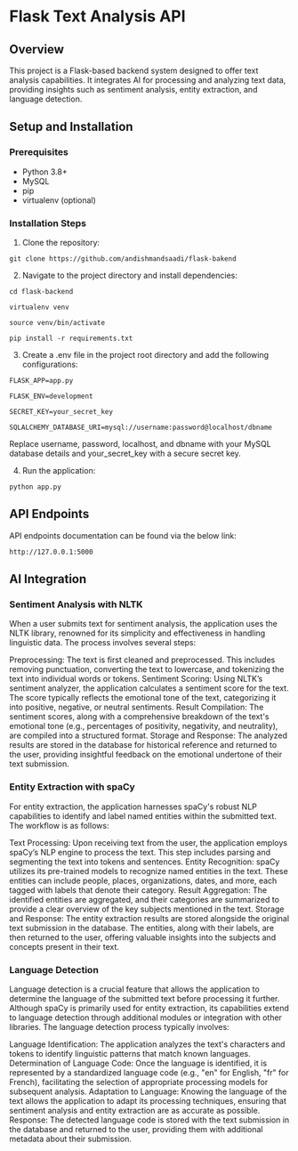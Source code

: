 # Flask Text Analysis API

## Overview

This project is a Flask-based backend system designed to offer text analysis capabilities. It integrates AI for processing and analyzing text data, providing insights such as sentiment analysis, entity extraction, and language detection.

## Setup and Installation

### Prerequisites

- Python 3.8+
- MySQL
- pip
- virtualenv (optional)

### Installation Steps

1. Clone the repository:

`git clone https://github.com/andishmandsaadi/flask-bakend`

2. Navigate to the project directory and install dependencies:

`cd flask-backend`

`virtualenv venv`

`source venv/bin/activate`

`pip install -r requirements.txt`

3. Create a .env file in the project root directory and add the following configurations:

`FLASK_APP=app.py`

`FLASK_ENV=development`

`SECRET_KEY=your_secret_key`

`SQLALCHEMY_DATABASE_URI=mysql://username:password@localhost/dbname`

Replace username, password, localhost, and dbname with your MySQL database details and your_secret_key with a secure secret key.

4. Run the application:

`python app.py`


## API Endpoints

API endpoints documentation can be found via the below link:

`http://127.0.0.1:5000`

## AI Integration

### Sentiment Analysis with NLTK
When a user submits text for sentiment analysis, the application uses the NLTK library, renowned for its simplicity and effectiveness in handling linguistic data. The process involves several steps:

Preprocessing: The text is first cleaned and preprocessed. This includes removing punctuation, converting the text to lowercase, and tokenizing the text into individual words or tokens.
Sentiment Scoring: Using NLTK’s sentiment analyzer, the application calculates a sentiment score for the text. The score typically reflects the emotional tone of the text, categorizing it into positive, negative, or neutral sentiments.
Result Compilation: The sentiment scores, along with a comprehensive breakdown of the text's emotional tone (e.g., percentages of positivity, negativity, and neutrality), are compiled into a structured format.
Storage and Response: The analyzed results are stored in the database for historical reference and returned to the user, providing insightful feedback on the emotional undertone of their text submission.

### Entity Extraction with spaCy
For entity extraction, the application harnesses spaCy's robust NLP capabilities to identify and label named entities within the submitted text. The workflow is as follows:

Text Processing: Upon receiving text from the user, the application employs spaCy’s NLP engine to process the text. This step includes parsing and segmenting the text into tokens and sentences.
Entity Recognition: spaCy utilizes its pre-trained models to recognize named entities in the text. These entities can include people, places, organizations, dates, and more, each tagged with labels that denote their category.
Result Aggregation: The identified entities are aggregated, and their categories are summarized to provide a clear overview of the key subjects mentioned in the text.
Storage and Response: The entity extraction results are stored alongside the original text submission in the database. The entities, along with their labels, are then returned to the user, offering valuable insights into the subjects and concepts present in their text.

### Language Detection
Language detection is a crucial feature that allows the application to determine the language of the submitted text before processing it further. Although spaCy is primarily used for entity extraction, its capabilities extend to language detection through additional modules or integration with other libraries. The language detection process typically involves:

Language Identification: The application analyzes the text's characters and tokens to identify linguistic patterns that match known languages.
Determination of Language Code: Once the language is identified, it is represented by a standardized language code (e.g., "en" for English, "fr" for French), facilitating the selection of appropriate processing models for subsequent analysis.
Adaptation to Language: Knowing the language of the text allows the application to adapt its processing techniques, ensuring that sentiment analysis and entity extraction are as accurate as possible.
Response: The detected language code is stored with the text submission in the database and returned to the user, providing them with additional metadata about their submission.
